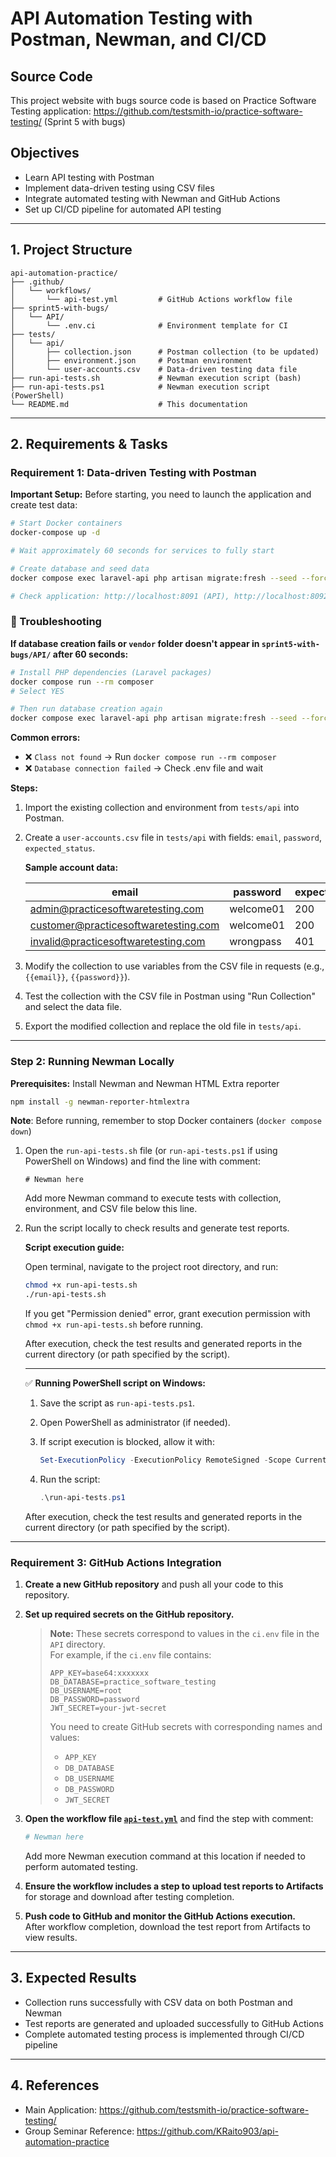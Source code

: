 # API Automation Testing with Postman, Newman, and CI/CD

## Source Code

This project website with bugs source code is based on Practice Software Testing application:
https://github.com/testsmith-io/practice-software-testing/ (Sprint 5 with bugs)

## Objectives

- Learn API testing with Postman
- Implement data-driven testing using CSV files
- Integrate automated testing with Newman and GitHub Actions
- Set up CI/CD pipeline for automated API testing

---

## 1. Project Structure

```
api-automation-practice/
├── .github/
│   └── workflows/
│       └── api-test.yml         # GitHub Actions workflow file
├── sprint5-with-bugs/
│   └── API/
│       └── .env.ci              # Environment template for CI
├── tests/
│   └── api/
│       ├── collection.json      # Postman collection (to be updated)
│       ├── environment.json     # Postman environment
│       └── user-accounts.csv    # Data-driven testing data file
├── run-api-tests.sh             # Newman execution script (bash)
├── run-api-tests.ps1            # Newman execution script (PowerShell)
└── README.md                    # This documentation
```

---

## 2. Requirements & Tasks

### Requirement 1: Data-driven Testing with Postman

**Important Setup:** Before starting, you need to launch the application and create test data:

```bash
# Start Docker containers
docker-compose up -d

# Wait approximately 60 seconds for services to fully start

# Create database and seed data
docker compose exec laravel-api php artisan migrate:fresh --seed --force

# Check application: http://localhost:8091 (API), http://localhost:8092 (UI)
```

### 🔧 Troubleshooting

**If database creation fails or `vendor` folder doesn't appear in `sprint5-with-bugs/API/` after 60 seconds:**

```bash
# Install PHP dependencies (Laravel packages)
docker compose run --rm composer
# Select YES

# Then run database creation again
docker compose exec laravel-api php artisan migrate:fresh --seed --force
```

**Common errors:**

- ❌ `Class not found` → Run `docker compose run --rm composer`
- ❌ `Database connection failed` → Check .env file and wait

**Steps:**

1. Import the existing collection and environment from `tests/api` into Postman.
2. Create a `user-accounts.csv` file in `tests/api` with fields: `email`, `password`, `expected_status`.

   **Sample account data:**

   | email                                | password  | expected_status |
   | ------------------------------------ | --------- | --------------- |
   | admin@practicesoftwaretesting.com    | welcome01 | 200             |
   | customer@practicesoftwaretesting.com | welcome01 | 200             |
   | invalid@practicesoftwaretesting.com  | wrongpass | 401             |

3. Modify the collection to use variables from the CSV file in requests (e.g., `{{email}}`, `{{password}}`).
4. Test the collection with the CSV file in Postman using "Run Collection" and select the data file.
5. Export the modified collection and replace the old file in `tests/api`.

---

### Step 2: Running Newman Locally

**Prerequisites:** Install Newman and Newman HTML Extra reporter

```bash
npm install -g newman-reporter-htmlextra
```

**Note**: Before running, remember to stop Docker containers (`docker compose down`)

1. Open the `run-api-tests.sh` file (or `run-api-tests.ps1` if using PowerShell on Windows) and find the line with comment:

   ```
   # Newman here
   ```

   Add more Newman command to execute tests with collection, environment, and CSV file below this line.

2. Run the script locally to check results and generate test reports.

   **Script execution guide:**

   Open terminal, navigate to the project root directory, and run:

   ```bash
   chmod +x run-api-tests.sh
   ./run-api-tests.sh
   ```

   If you get "Permission denied" error, grant execution permission with `chmod +x run-api-tests.sh` before running.

   After execution, check the test results and generated reports in the current directory (or path specified by the script).

   ***

   ✅ **Running PowerShell script on Windows:**

   1. Save the script as `run-api-tests.ps1`.
   2. Open PowerShell as administrator (if needed).
   3. If script execution is blocked, allow it with:

      ```powershell
      Set-ExecutionPolicy -ExecutionPolicy RemoteSigned -Scope CurrentUser
      ```

   4. Run the script:

      ```powershell
      .\run-api-tests.ps1
      ```

   After execution, check the test results and generated reports in the current directory (or path specified by the script).

---

### Requirement 3: GitHub Actions Integration

1. **Create a new GitHub repository** and push all your code to this repository.

2. **Set up required secrets on the GitHub repository.**

   > **Note:** These secrets correspond to values in the `ci.env` file in the `API` directory.  
   > For example, if the `ci.env` file contains:
   >
   > ```
   > APP_KEY=base64:xxxxxxx
   > DB_DATABASE=practice_software_testing
   > DB_USERNAME=root
   > DB_PASSWORD=password
   > JWT_SECRET=your-jwt-secret
   > ```
   >
   > You need to create GitHub secrets with corresponding names and values:
   >
   > - `APP_KEY`
   > - `DB_DATABASE`
   > - `DB_USERNAME`
   > - `DB_PASSWORD`
   > - `JWT_SECRET`

3. **Open the workflow file [`api-test.yml`](.github/workflows/api-test.yml)** and find the step with comment:

   ```yaml
   # Newman here
   ```

   Add more Newman execution command at this location if needed to perform automated testing.

4. **Ensure the workflow includes a step to upload test reports to Artifacts** for storage and download after testing completion.

5. **Push code to GitHub and monitor the GitHub Actions execution.**  
   After workflow completion, download the test report from Artifacts to view results.

---

## 3. Expected Results

- Collection runs successfully with CSV data on both Postman and Newman
- Test reports are generated and uploaded successfully to GitHub Actions
- Complete automated testing process is implemented through CI/CD pipeline

---

## 4. References

- Main Application: https://github.com/testsmith-io/practice-software-testing/
- Group Seminar Reference: https://github.com/KRaito903/api-automation-practice
